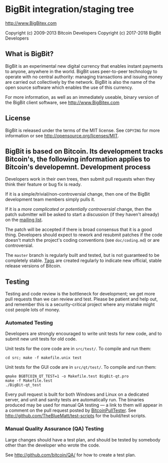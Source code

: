 BigBit integration/staging tree
================================

http://www.BigBitex.com

Copyright (c) 2009-2013 Bitcoin Developers
Copyright (c) 2017-2018 BigBit Developers

What is BigBit?
----------------

BigBit is an experimental new digital currency that enables instant payments to
anyone, anywhere in the world. BigBit uses peer-to-peer technology to operate
with no central authority: managing transactions and issuing money are carried
out collectively by the network. BigBit is also the name of the open source
software which enables the use of this currency.

For more information, as well as an immediately useable, binary version of
the BigBit client software, see http://www.BigBitex.com

License
-------

BigBit is released under the terms of the MIT license. See `COPYING` for more
information or see http://opensource.org/licenses/MIT.

BigBit is based on Bitcoin.
Its development tracks Bitcoin's, the following information applies to Bitcoin's developemnt.
Development process
-------------------

Developers work in their own trees, then submit pull requests when they think
their feature or bug fix is ready.

If it is a simple/trivial/non-controversial change, then one of the BigBit
development team members simply pulls it.

If it is a *more complicated or potentially controversial* change, then the patch
submitter will be asked to start a discussion (if they haven't already) on the
[mailing list](http://sourceforge.net/mailarchive/forum.php?forum_name=bitcoin-development).

The patch will be accepted if there is broad consensus that it is a good thing.
Developers should expect to rework and resubmit patches if the code doesn't
match the project's coding conventions (see `doc/coding.md`) or are
controversial.

The `master` branch is regularly built and tested, but is not guaranteed to be
completely stable. [Tags](http://github.com/bitcoin/bitcoin/tags) are created
regularly to indicate new official, stable release versions of Bitcoin.

Testing
-------

Testing and code review is the bottleneck for development; we get more pull
requests than we can review and test. Please be patient and help out, and
remember this is a security-critical project where any mistake might cost people
lots of money.

### Automated Testing

Developers are strongly encouraged to write unit tests for new code, and to
submit new unit tests for old code.

Unit tests for the core code are in `src/test/`. To compile and run them:

    cd src; make -f makefile.unix test

Unit tests for the GUI code are in `src/qt/test/`. To compile and run them:

    qmake BGBTCOIN_QT_TEST=1 -o Makefile.test BigBit-qt.pro
    make -f Makefile.test
    ./BigBit-qt_test

Every pull request is built for both Windows and Linux on a dedicated server,
and unit and sanity tests are automatically run. The binaries produced may be
used for manual QA testing — a link to them will appear in a comment on the
pull request posted by [BitcoinPullTester](http://github.com/BitcoinPullTester). See http://github.com/TheBlueMatt/test-scripts
for the build/test scripts.

### Manual Quality Assurance (QA) Testing

Large changes should have a test plan, and should be tested by somebody other
than the developer who wrote the code.

See http://github.com/bitcoin/QA/ for how to create a test plan.
